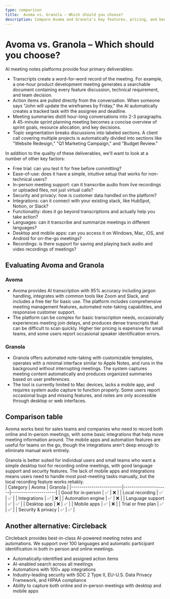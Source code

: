 ```yaml
---
type: comparison
title:  Avoma vs. Granola – Which should you choose?
description: Compare Avoma and Granola's key features, pricing, and benefits to find the best meeting assistant for your needs. Plus, discover Circleback as an alternative option.
---
```


# Avoma vs. Granola – Which should you choose?  
AI meeting notes platforms provide four primary deliverables:  
  
* Transcripts create a word-for-word record of the meeting. For example, a one-hour product development meeting generates a searchable document containing every feature discussion, technical requirement, and team decision.  
* Action items are pulled directly from the conversation. When someone says "John will update the wireframes by Friday," the AI automatically creates a tracked task with the assignee and deadline.  
* Meeting summaries distill hour-long conversations into 2-3 paragraphs. A 45-minute sprint planning meeting becomes a concise overview of sprint goals, resource allocation, and key decisions.  
* Topic segmentation breaks discussions into labeled sections. A client call covering multiple projects is automatically divided into sections like "Website Redesign," "Q1 Marketing Campaign," and "Budget Review."  
  
In addition to the quality of these deliverables, we'll want to look at a number of other key factors:  
  
* Free trial: can you test it for free before committing?  
* Ease-of-use: does it have a simple, intuitive setup that works for non-technical users?  
* In-person meeting support: can it transcribe audio from live recordings or uploaded files, not just virtual calls?  
* Security and privacy: how is customer data handled on the platform?  
* Integrations: can it connect with your existing stack, like HubSpot, Notion, or Slack?  
* Functionality: does it go beyond transcriptions and actually help you take action?  
* Languages: can it transcribe and summarize meetings in different languages?  
* Desktop and mobile apps: can you access it on Windows, Mac, iOS, and Android for on-the-go meetings?  
* Recordings: is there support for saving and playing back audio and video recordings of meetings?    
## Evaluating Avoma and Granola  
### Avoma
* Avoma provides AI transcription with 95% accuracy including jargon handling, integrates with common tools like Zoom and Slack, and includes a free tier for basic use. The platform includes comprehensive meeting management features, automated note-taking capabilities, and responsive customer support.
* The platform can be complex for basic transcription needs, occasionally experiences meeting join delays, and produces dense transcripts that can be difficult to scan quickly. Higher tier pricing is expensive for small teams, and some users report occasional speaker identification errors.

### Granola
* Granola offers automated note-taking with customizable templates, operates with a minimal interface similar to Apple Notes, and runs in the background without interrupting meetings. The system captures meeting content automatically and produces organized summaries based on user preferences.
* The tool is currently limited to Mac devices, lacks a mobile app, and requires system audio capture to function properly. Some users report occasional bugs and missing features, and notes are only accessible through desktop or web interfaces.  
## Comparison table    
Avoma works best for sales teams and companies who need to record both online and in-person meetings, with some basic integrations that help move meeting information around. The mobile apps and automation features are useful for teams on the go, though the integrations aren't deep enough to eliminate manual work entirely.

Granola is better suited for individual users and small teams who want a simple desktop tool for recording online meetings, with good language support and security features. The lack of mobile apps and integrations means users need to handle most post-meeting tasks manually, but the local recording feature works reliably.  
| Category                | Avoma                | Granola              |
|-------------------------|----------------------|----------------------|
| Good for in-person      | ✅                   | ❌                   |
| Local recording         | ✅                   | ✅                   |
| Integrations            | ✅                   | ❌                   |
| Automation engine       | ✅                   | ❌                   |
| Language support        | ✅                   | ✅                   |
| Desktop app             | ❌                   | ✅                   |
| Mobile apps             | ✅                   | ❌                   |
| Trial or free plan      | ✅                   | ✅                   |
| Security & privacy      | ✅                   | ✅                   |  
## Another alternative: Circleback  
Circleback provides best-in-class AI-powered meeting notes and automations. We support over 100 languages and automatic participant identification in both in-person and online meetings.  
  
* Automatically-identified and assigned action items  
* AI-enabled search across all meetings  
* Automations with 100+ app integrations  
* Industry-leading security with SOC 2 Type II, EU-U.S. Data Privacy Framework, and HIPAA compliance  
* Ability to capture both online and in-person meetings with desktop and mobile apps  
